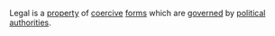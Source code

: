 Legal is a [property](https://github.com/gcassel/Modular-Organization-Terminology/blob/master/terms/property.md) of [coercive](https://github.com/gcassel/Modular-Organization-Terminology/blob/master/terms/coercion.md) [forms](https://github.com/gcassel/Modular-Organization-Terminology/blob/master/terms/form.md) which are [governed](https://github.com/gcassel/Modular-Organization-Terminology/blob/master/terms/governance.md) by [political](https://github.com/gcassel/Modular-Organization-Terminology/blob/master/terms/politics.md) [authorities](https://github.com/gcassel/Modular-Organization-Terminology/blob/master/terms/authority.md).
